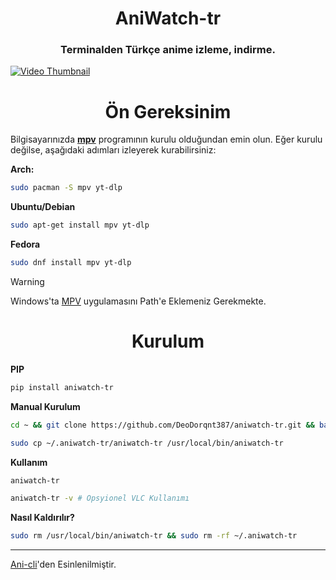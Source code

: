 <h1 align="center">
<strong> AniWatch-tr </strong>
</h1>

<h3 align="center">
    Terminalden Türkçe anime izleme, indirme.
</h3>

[![Video Thumbnail](https://github.com/user-attachments/assets/44b9d628-f96c-4baf-aec1-28e9f2472621)](https://github.com/user-attachments/assets/44b9d628-f96c-4baf-aec1-28e9f2472621)

<h1 align="center">
    <b>Ön Gereksinim</b>
</h1>

Bilgisayarınızda [**mpv**](https://github.com/mpv-player/mpv) programının kurulu olduğundan emin olun. Eğer kurulu değilse, aşağıdaki adımları izleyerek kurabilirsiniz:

**Arch:**
```bash
sudo pacman -S mpv yt-dlp
```
**Ubuntu/Debian**
```bash
sudo apt-get install mpv yt-dlp
```
**Fedora**
```bash
sudo dnf install mpv yt-dlp
```

> [!WARNING]  
> Windows'ta [MPV](https://github.com/shinchiro/mpv-winbuild-cmake/releases) uygulamasını Path'e Eklemeniz Gerekmekte.

<h1 align="center">
    <b>Kurulum</b>
</h1>

**PIP**
```bash
pip install aniwatch-tr
```

**Manual Kurulum**
```bash
cd ~ && git clone https://github.com/DeoDorqnt387/aniwatch-tr.git && bash aniwatch-tr/install.sh
```
```bash
sudo cp ~/.aniwatch-tr/aniwatch-tr /usr/local/bin/aniwatch-tr
```
**Kullanım**
```bash
aniwatch-tr
```
```bash
aniwatch-tr -v # Opsyionel VLC Kullanımı
```
**Nasıl Kaldırılır?**
```bash
sudo rm /usr/local/bin/aniwatch-tr && sudo rm -rf ~/.aniwatch-tr
```

<hr>

[Ani-cli](https://github.com/pystardust/ani-cli)'den Esinlenilmiştir.
